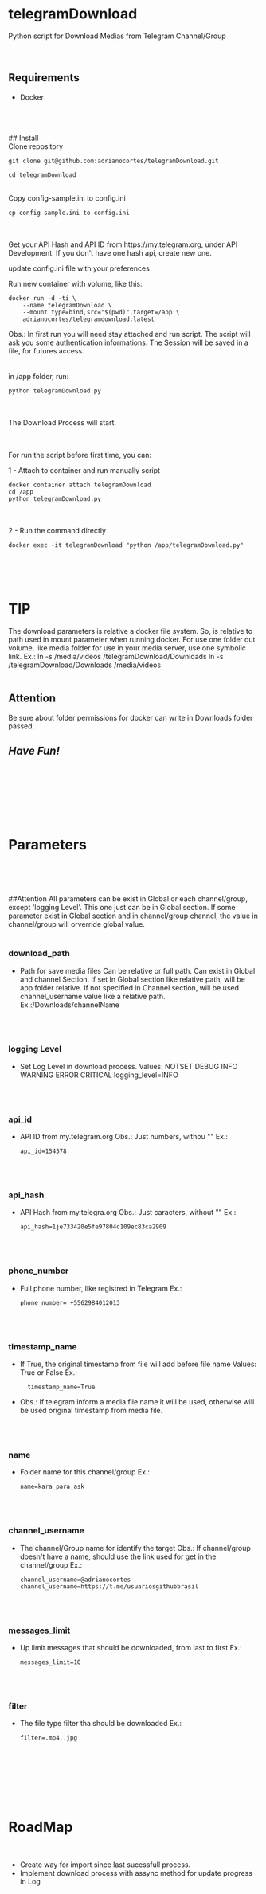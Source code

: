 # telegramDownload
Python script for Download Medias from Telegram Channel/Group
<br /> 
<br /> 
<br /> 
## Requirements
* Docker
<br /> 
<br /> 
<br /> 
## Install
<br /> 
Clone repository

```
git clone git@github.com:adrianocortes/telegramDownload.git
```

```
cd telegramDownload
```

<br /> 
Copy config-sample.ini to config.ini

```
cp config-sample.ini to config.ini
```

<br /> 
<br /> 
Get your API Hash and API ID from https://my.telegram.org, under API Development.
If you don't have one hash api, create new one.

update config.ini file with your preferences

Run new container with volume, like this:

```
docker run -d -ti \
    --name telegramDownload \
    --mount type=bind,src="$(pwd)",target=/app \
    adrianocortes/telegramdownload:latest
```
Obs.: In first run you will need stay attached and run script. The script will ask you some authentication informations. The Session will be saved in a file, for futures access.
<br />
<br /> 
<br /> 
in /app folder, run:

```
python telegramDownload.py
```
<br /> 
<br /> 
The Download Process will start.
<br /> 
<br /> 
<br /> 

For run the script before first time, you can:

1 - Attach to container and run manually script

```
docker container attach telegramDownload
cd /app
python telegramDownload.py
``` 
<br />
<br />
2 - Run the command directly 

```
docker exec -it telegramDownload "python /app/telegramDownload.py"
```
<br />
<br />
<br />

# TIP

The download parameters is relative a docker file system. So, is relative to path used in mount parameter when running docker.
For use one folder out volume, like media folder for use in your media server, use one symbolic link.
Ex.: ln -s /media/videos /telegramDownload/Downloads
     ln -s /telegramDownload/Downloads /media/videos
<br />
<br />

## **Attention**

  Be sure about folder permissions for docker can write in Downloads folder passed.

## _Have Fun!_

<br /> 
<br /> 
<br /> 
<br /> 
<br /> 
<br /> 

# Parameters
<br /> 
<br /> 
<br /> 

##Attention
    All parameters can be exist in Global or each channel/group, except 'logging Level'. This one just can be in Global section.
    If some parameter exist in Global section and in channel/group channel, the value in channel/group will orverride global value.
<br /> 
<br /> 

### download_path
- Path for save media files
  Can be relative or full path.
  Can exist in Global and channel Section.
  If set In Global section like relative path, will be app folder relative.
  If not specified in Channel section, will be used channel_username value like a relative path.
    Ex.:/Downloads/channelName
<br /> 
<br /> 

### logging Level 
- Set Log Level in download process.
    Values: NOTSET DEBUG INFO WARNING ERROR CRITICAL
    logging_level=INFO
<br /> 
<br /> 

### api_id
- API ID from my.telegram.org
    Obs.: Just numbers, withou ""
    Ex.:

    ```
    api_id=154578
    ``` 
<br /> 
<br /> 

### api_hash
-  API Hash from my.telegra.org
    Obs.: Just caracters, without ""
    Ex.:

    ```
    api_hash=1je733420e5fe97804c109ec83ca2909
    ``` 
<br /> 
<br /> 

### phone_number
- Full phone number, like registred in Telegram
  Ex.:

  ``` 
  phone_number= +5562984012013
  ```
<br /> 
<br /> 

### timestamp_name
- If True, the original timestamp from file will add before file name
  Values: True or False
  Ex.:

  ```
    timestamp_name=True
  ```
- Obs.: If telegram inform a media file name it will be used, otherwise will be used original timestamp from media file.
<br /> 
<br /> 

### name
- Folder name for this channel/group
    Ex.:
    
    ```
    name=kara_para_ask
    ``` 

<br /> 
<br /> 

### channel_username
- The channel/Group name for identify the target
  Obs.:
    If channel/group doesn't have a name, should use the link used for get in the channel/group
  Ex.:

    ```
    channel_username=@adrianocortes
    channel_username=https://t.me/usuariosgithubbrasil
    ``` 
<br /> 
<br /> 

### messages_limit
- Up limit messages that should be downloaded, from last to first
  Ex.:

  ```
  messages_limit=10
  ``` 
<br /> 
<br /> 

### filter
- The file type filter tha should be downloaded
  Ex.:

  ```
  filter=.mp4,.jpg
  ``` 

<br /> 
<br /> 
<br /> 
<br /> 
<br /> 
<br /> 

# RoadMap
<br /> 

* Create way for import since last sucessfull process.
* Implement download process with assync method for update progress in Log